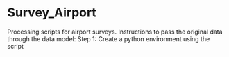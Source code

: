 # Survey_Airport
Processing scripts for airport surveys.
Instructions to pass the original data through the data model:
Step 1: Create a python environment using the script 
